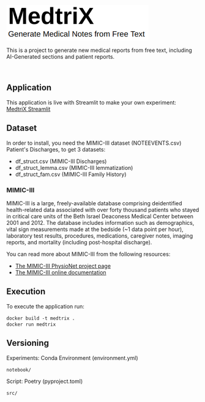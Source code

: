 ![](images/medtrix.png)

This is a project to generate new medical reports from free text, including AI-Generated sections and patient reports.

<br>

## Application
This application is live with Streamlit to make your own experiment:  
[MedtriX Streamlit](http://ec2-174-129-135-229.compute-1.amazonaws.com:6565/)


## Dataset
In order to install, you need the MIMIC-III dataset (NOTEEVENTS.csv) Patient's Discharges, to get 3 datasets:
- df_struct.csv (MIMIC-III Discharges)
- df_struct_lemma.csv (MIMIC-III lemmatization)
- df_struct_fam.csv (MIMIC-III Family History)

### MIMIC-III

MIMIC-III is a large, freely-available database comprising deidentified health-related data associated with over forty thousand patients who stayed in critical care units of the Beth Israel Deaconess Medical Center between 2001 and 2012. The database includes information such as demographics, vital sign measurements made at the bedside (~1 data point per hour), laboratory test results, procedures, medications, caregiver notes, imaging reports, and mortality (including post-hospital discharge).

You can read more about MIMIC-III from the following resources:

* [The MIMIC-III PhysioNet project page](https://physionet.org/content/mimiciii/1.4/)
* [The MIMIC-III online documentation](https://mimic.mit.edu/)

## Execution

To execute the application run:
```
docker build -t medtrix .
docker run medtrix
```

## Versioning

Experiments: Conda Environment (environment.yml)

```
notebook/
```
  
Script: Poetry (pyproject.toml)
```
src/
```
